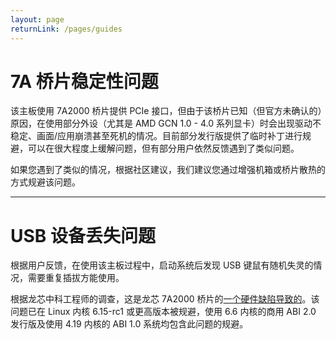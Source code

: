 ```yaml
---
layout: page
returnLink: /pages/guides
---
```


<ChildHeader>
    <template #pageTitle>常见问题集</template>
    <template #pageSubTitle>各类桌面平台已知问题</template>
</ChildHeader>

<div class="body_content">

# 7A 桥片稳定性问题

该主板使用 7A2000 桥片提供 PCIe 接口，但由于该桥片已知（但官方未确认的）原因，在使用部分外设（尤其是 AMD GCN 1.0 - 4.0 系列显卡）时会出现驱动不稳定、画面/应用崩溃甚至死机的情况。目前部分发行版提供了临时补丁进行规避，可以在很大程度上缓解问题，但有部分用户依然反馈遇到了类似问题。

如果您遇到了类似的情况，根据社区建议，我们建议您通过增强机箱或桥片散热的方式规避该问题。

---

# USB 设备丢失问题

根据用户反馈，在使用该主板过程中，启动系统后发现 USB 键鼠有随机失灵的情况，需要重复插拔方能使用。

根据龙芯中科工程师的调查，这是龙芯 7A2000 桥片的[一个硬件缺陷导致的](https://github.com/torvalds/linux/commit/bcb60d438547355b8f9ad48645909139b64d3482)。该问题已在 Linux 内核 6.15-rc1 或更高版本被规避，使用 6.6 内核的商用 ABI 2.0 发行版及使用 4.19 内核的 ABI 1.0 系统均包含此问题的规避。

</div>

<ChildFooter />

<script setup>
import ChildHeader from '/components/ChildHeader.vue'
import ChildFooter from '/components/ChildFooter.vue'
</script>